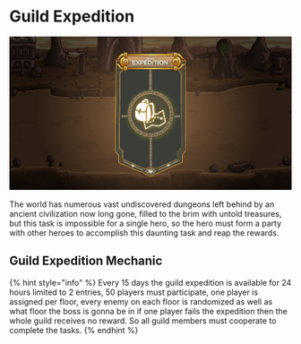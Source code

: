 # Guild Expedition

![](../../.gitbook/assets/Expedition.jpg)

The world has numerous vast undiscovered dungeons left behind by an ancient civilization now long gone, filled to the brim with untold treasures, but this task is impossible for a single hero, so the hero must form a party with other heroes to accomplish this daunting task and reap the rewards.

## Guild Expedition Mechanic

{% hint style="info" %}
Every 15 days the guild expedition is available for 24 hours limited to 2 entries, 50 players must participate, one player is assigned per floor, every enemy on each floor is randomized as well as what floor the boss is gonna be in if one player fails the expedition then the whole guild receives no reward. So all guild members must cooperate to complete the tasks.
{% endhint %}

